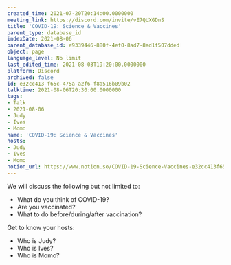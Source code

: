 ```yaml
---
created_time: 2021-07-20T20:14:00.0000000
meeting_link: https://discord.com/invite/vE7QUXGDnS
title: 'COVID-19: Science & Vaccines'
parent_type: database_id
indexDate: 2021-08-06
parent_database_id: e9339446-880f-4ef0-8ad7-8ad1f507dded
object: page
language_level: No limit
last_edited_time: 2021-08-03T19:20:00.0000000
platform: Discord
archived: false
id: e32cc413-f65c-475a-a2f6-f8a516b09b02
talktime: 2021-08-06T20:30:00.0000000
tags:
- Talk
- 2021-08-06
- Judy
- Ives
- Momo
name: 'COVID-19: Science & Vaccines'
hosts:
- Judy
- Ives
- Momo
notion_url: https://www.notion.so/COVID-19-Science-Vaccines-e32cc413f65c475aa2f6f8a516b09b02
---
```



We will discuss the following but not limited to:
   - What do you think of COVID-19?
   - Are you vaccinated?
   - What to do before/during/after vaccination?

Get to know your hosts:
   - Who is Judy?
   - Who is Ives?
   - Who is Momo?



